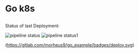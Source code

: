 # Go k8s
## 

Status of last Deployment:<br>

![pipeline status](https://gitlab.com/morheus9/go_example/badges/main/pipeline.svg)
![pipeline status1](https://gitlab.com/morheus9/go_example/badges/deploy.svg)

(https://gitlab.com/morheus9/go_example/badges/deploy.svg)